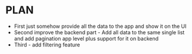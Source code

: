 # PLAN
- First just somehow provide all the data to the app and show it on the UI
- Second improve the backend part - Add all data to the same single list and add pagination app level plus support for it on backend
- Third - add filtering feature